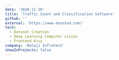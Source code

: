```yaml
---
date: '2020-11-30'
title: 'Traffic Count and Classification Software'
github: ''
external: 'https://www.devoted.com/'
tech:
  - Dataset Creation
  - Deep Learning Computer vision
  - Frontend Kivy
company: 'Balaji Infratech'
showInProjects: false
---
```

